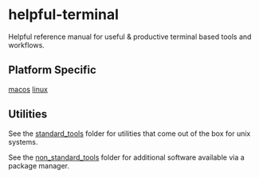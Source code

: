 # helpful-terminal
Helpful reference manual for useful &amp; productive terminal based tools and workflows.

## Platform Specific

[macos](/macos/README.md)
[linux](/linux/README.md)

## Utilities

See the [standard_tools](sandard_tools/README.md) folder for utilities that come out of the box for unix systems.

See the [non_standard_tools](non_standard_tools/README.md) folder for additional software available via a package manager.
